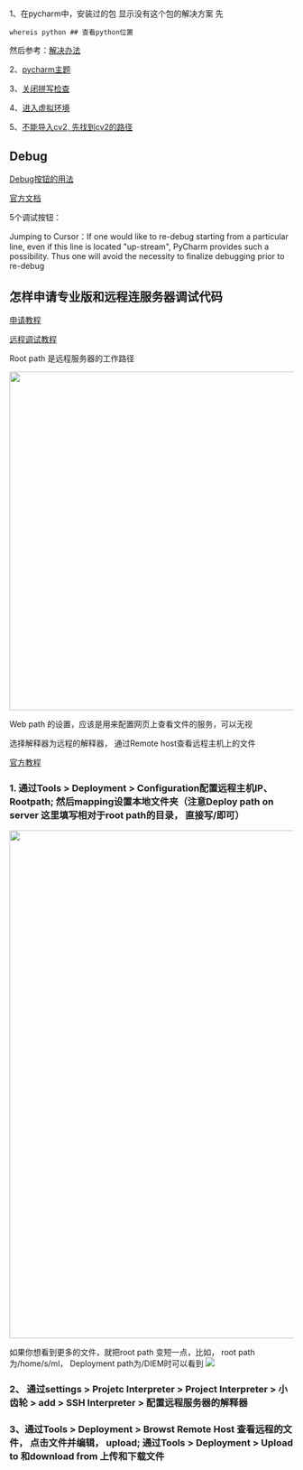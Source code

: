 ## 

1、在pycharm中，安装过的包 显示没有这个包的解决方案
先
```
whereis python ## 查看python位置
```
然后参考：[解决办法](https://blog.csdn.net/u012322855/article/details/78991559?%3E)

2、[pycharm主题](http://profeel.github.io/2016/05/18/Pycharm%E4%B8%BB%E9%A2%98%E8%AE%BE%E7%BD%AE/)

3、[关闭拼写检查](https://blog.csdn.net/langzi7758521/article/details/50997072)

4、[进入虚拟环境](https://blog.csdn.net/liangyihuai/article/details/77842628)

5、[不能导入cv2, 先找到cv2的路径](https://blog.csdn.net/heroacool/article/details/50967281)


## Debug
[Debug按钮的用法](https://www.jianshu.com/p/64a45714c58c)

[官方文档](https://www.jetbrains.com/help/pycharm/jumping-to-cursor.html)

5个调试按钮：

Jumping to Cursor：If one would like to re-debug starting from a particular line, even if this line is located "up-stream", PyCharm provides such a possibility. Thus one will avoid the necessity to finalize debugging prior to re-debug

## 怎样申请专业版和远程连服务器调试代码
[申请教程](http://www.pythontip.com/blog/post/13119/)

[远程调试教程](https://www.cnblogs.com/xiongmao-cpp/p/7856596.html)

Root path 是远程服务器的工作路径

<img src=https://github.com/MinglangQiao/Tools_and_Scripts/raw/master/images/Tools/pycharm_server.png width="600" >


 Web path 的设置，应该是用来配置网页上查看文件的服务，可以无视
 
 选择解释器为远程的解释器， 通过Remote host查看远程主机上的文件

[官方教程](https://www.jetbrains.com/help/pycharm/creating-a-remote-server-configuration.html)

### 1. 通过Tools > Deployment > Configuration配置远程主机IP、Rootpath; 然后mapping设置本地文件夹（注意Deploy path on server 这里填写相对于root path的目录， 直接写/即可）

<img src=https://github.com/MinglangQiao/Tools_and_Scripts/raw/master/images/Tools/pycharm_path.png width="900" >

如果你想看到更多的文件，就把root path 变短一点，比如， root path为/home/s/ml，  Deployment path为/DIEM时可以看到
<img src=https://github.com/MinglangQiao/Tools_and_Scripts/raw/master/images/Tools/pycharm_rootpath.png >



### 2、 通过settings > Projetc Interpreter > Project Interpreter > 小齿轮 > add > SSH Interpreter > 配置远程服务器的解释器

### 3、通过Tools > Deployment > Browst Remote Host 查看远程的文件， 点击文件并编辑， upload; 通过Tools > Deployment > Upload to 和download from 上传和下载文件


 
 
